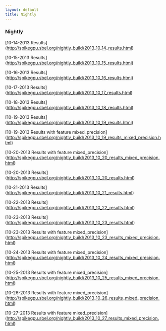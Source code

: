 ```yaml
--- 
layout: default
title: Nightly
---
```


### Nightly


[10-14-2013 Results] (http://spikegpu.sbel.org/nightly_build/2013_10_14_results.html)

[10-15-2013 Results] (http://spikegpu.sbel.org/nightly_build/2013_10_15_results.html)

[10-16-2013 Results] (http://spikegpu.sbel.org/nightly_build/2013_10_16_results.html)

[10-17-2013 Results] (http://spikegpu.sbel.org/nightly_build/2013_10_17_results.html)

[10-18-2013 Results] (http://spikegpu.sbel.org/nightly_build/2013_10_18_results.html)

[10-19-2013 Results] (http://spikegpu.sbel.org/nightly_build/2013_10_19_results.html)

[10-19-2013 Results with feature mixed_precision] (http://spikegpu.sbel.org/nightly_build/2013_10_19_results_mixed_precision.html)

[10-20-2013 Results with feature mixed_precision] (http://spikegpu.sbel.org/nightly_build/2013_10_20_results_mixed_precision.html)

[10-20-2013 Results] (http://spikegpu.sbel.org/nightly_build/2013_10_20_results.html)

[10-21-2013 Results] (http://spikegpu.sbel.org/nightly_build/2013_10_21_results.html)

[10-22-2013 Results] (http://spikegpu.sbel.org/nightly_build/2013_10_22_results.html)

[10-23-2013 Results] (http://spikegpu.sbel.org/nightly_build/2013_10_23_results.html)

[10-23-2013 Results with feature mixed_precision] (http://spikegpu.sbel.org/nightly_build/2013_10_23_results_mixed_precision.html)

[10-24-2013 Results with feature mixed_precision] (http://spikegpu.sbel.org/nightly_build/2013_10_24_results_mixed_precision.html)

[10-25-2013 Results with feature mixed_precision] (http://spikegpu.sbel.org/nightly_build/2013_10_25_results_mixed_precision.html)

[10-26-2013 Results with feature mixed_precision] (http://spikegpu.sbel.org/nightly_build/2013_10_26_results_mixed_precision.html)

[10-27-2013 Results with feature mixed_precision] (http://spikegpu.sbel.org/nightly_build/2013_10_27_results_mixed_precision.html)


